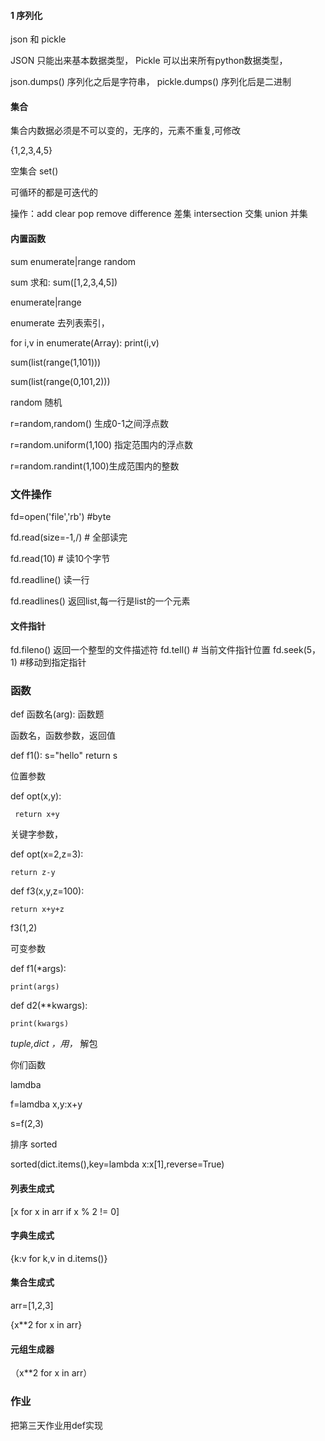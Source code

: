 #### 1 序列化

json 和 pickle

JSON 只能出来基本数据类型， Pickle 可以出来所有python数据类型，

json.dumps()  序列化之后是字符串， pickle.dumps() 序列化后是二进制


#### 集合

集合内数据必须是不可以变的，无序的，元素不重复,可修改

{1,2,3,4,5}

空集合 set()

可循环的都是可迭代的

操作：add clear pop remove difference 差集 intersection 交集 union 并集

#### 内置函数

sum enumerate|range random

sum 求和: sum([1,2,3,4,5])

enumerate|range 

enumerate 去列表索引，

for i,v in enumerate(Array):
    print(i,v)

sum(list(range(1,101)))

sum(list(range(0,101,2)))

random 随机

r=random,random() 生成0-1之间浮点数

r=random.uniform(1,100) 指定范围内的浮点数

r=random.randint(1,100)生成范围内的整数

### 文件操作

fd=open('file','rb') #byte

fd.read(size=-1,/) # 全部读完

fd.read(10)  # 读10个字节

fd.readline()  读一行

fd.readlines()  返回list,每一行是list的一个元素

#### 文件指针

fd.fileno()  返回一个整型的文件描述符
fd.tell() #  当前文件指针位置
fd.seek(5，1)  #移动到指定指针




### 函数 

def 函数名(arg):
        函数题

函数名，函数参数，返回值

def f1():
    s="hello"
    return s
    

位置参数 
 
def opt(x,y):

     return x+y

关键字参数，

def opt(x=2,z=3):

    return z-y
    
def f3(x,y,z=100):

    return x+y+z 

f3(1,2)

可变参数

def f1(*args):

    print(args)
    
def d2(**kwargs):

    print(kwargs)
    
    
*tuple,**dict ，用*，** 解包

你们函数

lamdba  

f=lamdba x,y:x+y

s=f(2,3)

排序 sorted

sorted(dict.items(),key=lambda x:x[1],reverse=True)


#### 列表生成式

[x  for x in arr if x % 2 != 0]


#### 字典生成式

{k:v for k,v in d.items()}

#### 集合生成式

arr=[1,2,3]

{x**2 for x in arr}

#### 元组生成器

（x**2 for x in arr）


### 作业

把第三天作业用def实现






    
   












